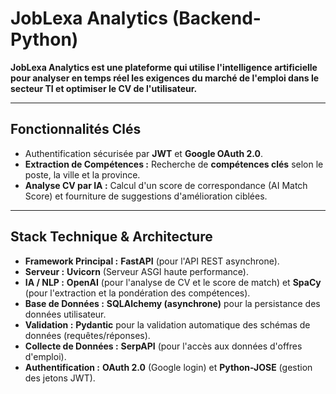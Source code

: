 # JobLexa Analytics (Backend-Python)

**JobLexa Analytics est une plateforme qui utilise l'intelligence artificielle pour analyser en temps réel les exigences du marché de l'emploi dans le secteur TI et optimiser le CV de l'utilisateur.**

---

##  Fonctionnalités Clés
- Authentification sécurisée par **JWT** et **Google OAuth 2.0**.
- **Extraction de Compétences :** Recherche de **compétences clés** selon le poste, la ville et la province.
- **Analyse CV par IA :** Calcul d'un score de correspondance (AI Match Score) et fourniture de suggestions d'amélioration ciblées.


---

##  Stack Technique & Architecture
- **Framework Principal :** **FastAPI** (pour l'API REST asynchrone).
- **Serveur :** **Uvicorn** (Serveur ASGI haute performance).
- **IA / NLP :** **OpenAI** (pour l'analyse de CV et le score de match) et **SpaCy** (pour l'extraction et la pondération des compétences).
- **Base de Données :** **SQLAlchemy (asynchrone)** pour la persistance des données utilisateur.
- **Validation :** **Pydantic** pour la validation automatique des schémas de données (requêtes/réponses).
- **Collecte de Données :** **SerpAPI** (pour l'accès aux données d'offres d'emploi).
- **Authentification :** **OAuth 2.0** (Google login) et **Python-JOSE** (gestion des jetons JWT).
